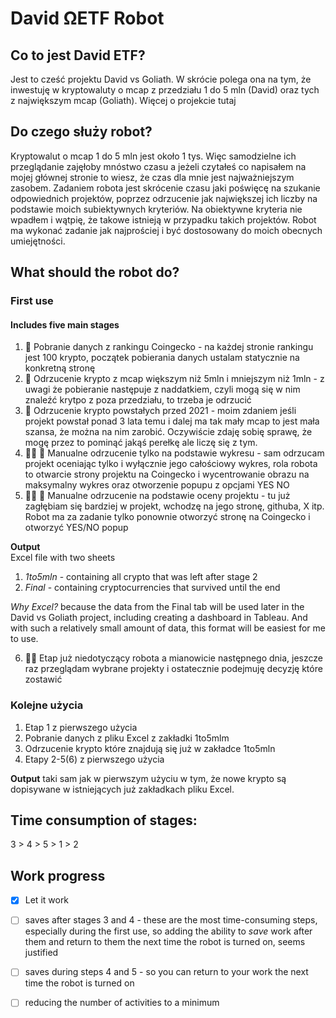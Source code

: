 # David ΩETF Robot

## Co to jest David ETF?
Jest to cześć projektu David vs Goliath. W skrócie polega ona na tym, że inwestuję w kryptowaluty o mcap z przedziału 1 do 5 mln (David) oraz tych z największym mcap (Goliath). Więcej o projekcie tutaj

## Do czego służy robot?
Kryptowalut o mcap 1 do 5 mln jest około 1 tys. Więc samodzielne ich przeglądanie zajęłoby mnóstwo czasu a jeżeli czytałeś co napisałem na mojej głównej stronie to wiesz, że czas dla mnie jest najważniejszym zasobem. Zadaniem robota jest skrócenie czasu jaki poświęcę na szukanie odpowiednich projektów, poprzez odrzucenie jak największej ich liczby na podstawie moich subiektywnych kryteriów. Na obiektywne kryteria nie wpadłem i wątpię, że takowe istnieją w przypadku takich projektów.
Robot ma wykonać zadanie jak najprościej i być dostosowany do moich obecnych umiejętności.

## What should the robot do?
### First use
#### Includes five main stages
1. 🤖 Pobranie danych z rankingu Coingecko - na każdej stronie rankingu jest 100 krypto, początek pobierania danych ustalam statycznie na konkretną stronę
2. 🤖 Odrzucenie krypto z mcap większym niż 5mln i mniejszym niż 1mln - z uwagi że pobieranie następuje z naddatkiem, czyli mogą się w nim znaleźć krytpo z poza przedziału, to trzeba je odrzucić
3. 🤖 Odrzucenie krypto powstałych przed 2021 - moim zdaniem jeśli projekt powstał ponad 3 lata temu i dalej ma tak mały mcap to jest mała szansa, że można na nim zarobić. Oczywiście zdaję sobię sprawę, że mogę przez to pominąć jakąś perełkę ale liczę się z tym.
4. 👨‍💻 🤖 Manualne odrzucenie tylko na podstawie wykresu - sam odrzucam projekt oceniając tylko i wyłącznie jego całościowy wykres, rola robota to otwarcie strony projektu na Coingecko i wycentrowanie obrazu na maksymalny wykres oraz otworzenie popupu z opcjami YES NO
5. 👨‍💻 🤖 Manualne odrzucenie na podstawie oceny projektu - tu już zagłębiam się bardziej w projekt, wchodzę na jego stronę, githuba, X itp. Robot ma za zadanie tylko ponownie otworzyć stronę na Coingecko i otworzyć YES/NO popup

**Output**<br>
Excel file with two sheets
1. _1to5mln_ - containing all crypto that was left after stage 2
2. _Final_ - containing cryptocurrencies that survived until the end

_Why Excel?_ because the data from the Final tab will be used later in the David vs Goliath project, including creating a dashboard in Tableau. And with such a relatively small amount of data, this format will be easiest for me to use.

6. 👨‍💻 Etap już niedotyczący robota a mianowicie następnego dnia, jeszcze raz przeglądam wybrane projekty i ostatecznie podejmuję decyzję które zostawić

### Kolejne użycia
1. Etap 1 z pierwszego użycia
2. Pobranie danych z pliku Excel z zakładki 1to5mlm
3. Odrzucenie krypto które znajdują się już w zakładce 1to5mln
4. Etapy 2-5(6) z pierwszego użycia

**Output**
taki sam jak w pierwszym użyciu w tym, że nowe krypto są dopisywane w istniejących już zakładkach pliku Excel.

## Time consumption of stages:
3 > 4 > 5 > 1 > 2

## Work progress
- [x] Let it work
- [ ] saves after stages 3 and 4 - these are the most time-consuming steps, especially during the first use, so adding the ability to _save_ work after them and return to them the next time the robot is turned on, seems justified
- [ ] saves during steps 4 and 5 - so you can return to your work the next time the robot is turned on
- [ ] reducing the number of activities to a minimum

